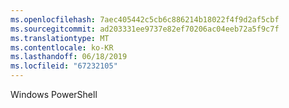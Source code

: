 ```yaml
---
ms.openlocfilehash: 7aec405442c5cb6c886214b18022f4f9d2af5cbf
ms.sourcegitcommit: ad203331ee9737e82ef70206ac04eeb72a5f9c7f
ms.translationtype: MT
ms.contentlocale: ko-KR
ms.lasthandoff: 06/18/2019
ms.locfileid: "67232105"
---
```

Windows PowerShell